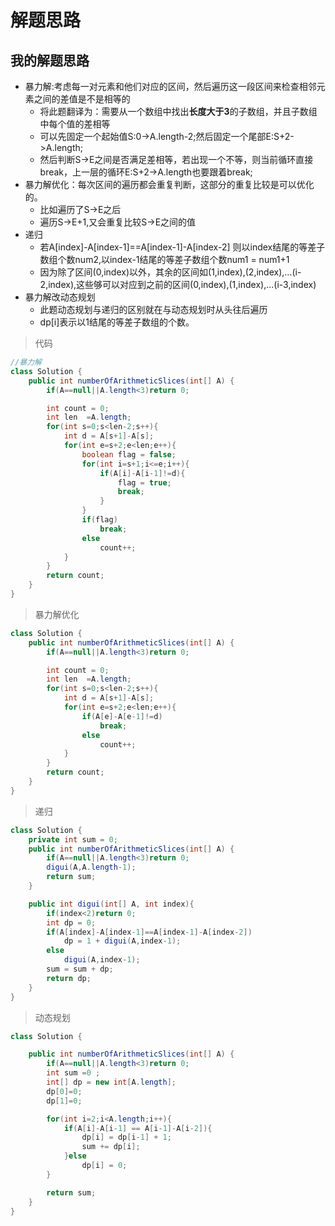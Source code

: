 # 解题思路

## 我的解题思路
- 暴力解:考虑每一对元素和他们对应的区间，然后遍历这一段区间来检查相邻元素之间的差值是不是相等的
    + 将此题翻译为：需要从一个数组中找出**长度大于3**的子数组，并且子数组中每个值的差相等
    + 可以先固定一个起始值S:0->A.length-2;然后固定一个尾部E:S+2->A.length;
    + 然后判断S->E之间是否满足差相等，若出现一个不等，则当前循环直接break，上一层的循环E:S+2->A.length也要跟着break;
- 暴力解优化：每次区间的遍历都会重复判断，这部分的重复比较是可以优化的。
    + 比如遍历了S->E之后
    + 遍历S->E+1,又会重复比较S->E之间的值
- 递归
    + 若A[index]-A[index-1]==A[index-1]-A[index-2] 则以index结尾的等差子数组个数num2,以index-1结尾的等差子数组个数num1 = num1+1
    + 因为除了区间(0,index)以外，其余的区间如(1,index),(2,index),...(i-2,index),这些够可以对应到之前的区间(0,index),(1,index),...(i-3,index)
- 暴力解改动态规划
    + 此题动态规划与递归的区别就在与动态规划时从头往后遍历
    + dp[i]表示以1结尾的等差子数组的个数。

> 代码

```java
//暴力解
class Solution {
    public int numberOfArithmeticSlices(int[] A) {
        if(A==null||A.length<3)return 0;

        int count = 0;
        int len  =A.length;
        for(int s=0;s<len-2;s++){
            int d = A[s+1]-A[s];
            for(int e=s+2;e<len;e++){
                boolean flag = false;
                for(int i=s+1;i<=e;i++){
                    if(A[i]-A[i-1]!=d){
                        flag = true;
                        break;
                    }
                }
                if(flag)
                    break;
                else
                    count++;
            }
        }
        return count;
    }
}
```
>暴力解优化

```java
class Solution {
    public int numberOfArithmeticSlices(int[] A) {
        if(A==null||A.length<3)return 0;

        int count = 0;
        int len  =A.length;
        for(int s=0;s<len-2;s++){
            int d = A[s+1]-A[s];
            for(int e=s+2;e<len;e++){
                if(A[e]-A[e-1]!=d)
                    break;
                else
                    count++;
            }
        }
        return count;
    }
}
```
>递归

```java
class Solution {
    private int sum = 0;
    public int numberOfArithmeticSlices(int[] A) {
        if(A==null||A.length<3)return 0;
        digui(A,A.length-1);
        return sum;
    }

    public int digui(int[] A, int index){
        if(index<2)return 0;
        int dp = 0;
        if(A[index]-A[index-1]==A[index-1]-A[index-2])
            dp = 1 + digui(A,index-1);
        else
            digui(A,index-1);
        sum = sum + dp;
        return dp;
    }
}
```
> 动态规划

```java
class Solution {

    public int numberOfArithmeticSlices(int[] A) {
        if(A==null||A.length<3)return 0;
        int sum =0 ;
        int[] dp = new int[A.length];
        dp[0]=0;
        dp[1]=0;

        for(int i=2;i<A.length;i++){
            if(A[i]-A[i-1] == A[i-1]-A[i-2]){
                dp[i] = dp[i-1] + 1;
                sum += dp[i];
            }else
                dp[i] = 0;
        }

        return sum;
    }
}
```




